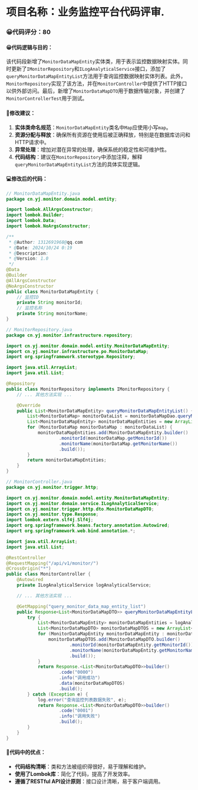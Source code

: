 # 项目名称：业务监控平台代码评审.

### 😀代码评分：80
#### 😀代码逻辑与目的：
该代码段新增了`MonitorDataMapEntity`实体类，用于表示监控数据映射实体。同时更新了`IMonitorRepository`和`ILogAnalyticalService`接口，添加了`queryMonitorDataMapEntityList`方法用于查询监控数据映射实体列表。此外，`MonitorRepository`实现了该方法，并在`MonitorController`中提供了HTTP接口以供外部访问。最后，新增了`MonitorDataMapDTO`用于数据传输对象，并创建了`MonitorControllerTest`用于测试。

#### 🎯修改建议：
1. **实体类命名规范**：`MonitorDataMapEntity`类名中`Map`应使用小写`map`。
2. **资源分配与释放**：确保所有资源在使用后被正确释放，特别是在数据库访问和HTTP请求中。
3. **异常处理**：增加对潜在异常的处理，确保系统的稳定性和可维护性。
4. **代码结构**：建议在`MonitorRepository`中添加注释，解释`queryMonitorDataMapEntityList`方法的具体实现逻辑。

#### 💻修改后的代码：
```java
// MonitorDataMapEntity.java
package cn.yj.monitor.domain.model.entity;

import lombok.AllArgsConstructor;
import lombok.Builder;
import lombok.Data;
import lombok.NoArgsConstructor;

/**
 * @Author: 1312691968@qq.com
 * @Date: 2024/10/24 0:19
 * @Description:
 * @Version: 1.0
 */
@Data
@Builder
@AllArgsConstructor
@NoArgsConstructor
public class MonitorDataMapEntity {
    // 监控ID
    private String monitorId;
    // 监控名称
    private String monitorName;
}

// MonitorRepository.java
package cn.yj.monitor.infrastructure.repository;

import cn.yj.monitor.domain.model.entity.MonitorDataMapEntity;
import cn.yj.monitor.infrastructure.po.MonitorDataMap;
import org.springframework.stereotype.Repository;

import java.util.ArrayList;
import java.util.List;

@Repository
public class MonitorRepository implements IMonitorRepository {
    // ... 其他方法实现 ...

    @Override
    public List<MonitorDataMapEntity> queryMonitorDataMapEntityList() {
        List<MonitorDataMap> monitorDataList = monitorDataMapDao.queryMonitorDataMapEntityList();
        List<MonitorDataMapEntity> monitorDataMapEntities = new ArrayList<>();
        for (MonitorDataMap monitorDataMap : monitorDataList) {
            monitorDataMapEntities.add(MonitorDataMapEntity.builder()
                    .monitorId(monitorDataMap.getMonitorId())
                    .monitorName(monitorDataMap.getMonitorName())
                    .build());
        }
        return monitorDataMapEntities;
    }
}

// MonitorController.java
package cn.yj.monitor.trigger.http;

import cn.yj.monitor.domain.model.entity.MonitorDataMapEntity;
import cn.yj.monitor.domain.service.ILogAnalyticalService;
import cn.yj.monitor.trigger.http.dto.MonitorDataMapDTO;
import cn.yj.monitor.type.Response;
import lombok.extern.slf4j.Slf4j;
import org.springframework.beans.factory.annotation.Autowired;
import org.springframework.web.bind.annotation.*;

import java.util.ArrayList;
import java.util.List;

@RestController
@RequestMapping("/api/v1/monitor/")
@CrossOrigin("*")
public class MonitorController {
    @Autowired
    private ILogAnalyticalService logAnalyticalService;

    // ... 其他方法实现 ...

    @GetMapping("query_monitor_data_map_entity_list")
    public Response<List<MonitorDataMapDTO>> queryMonitorDataMapEntityList() {
        try {
            List<MonitorDataMapEntity> monitorDataMapEntities = logAnalyticalService.queryMonitorDataMapEntityList();
            List<MonitorDataMapDTO> monitorDataMapDTOS = new ArrayList<>(monitorDataMapEntities.size());
            for (MonitorDataMapEntity monitorDataMapEntity : monitorDataMapEntities) {
                monitorDataMapDTOS.add(MonitorDataMapDTO.builder()
                        .monitorId(monitorDataMapEntity.getMonitorId())
                        .monitorName(monitorDataMapEntity.getMonitorName())
                        .build());
            }
            return Response.<List<MonitorDataMapDTO>>builder()
                    .code("0000")
                    .info("调用成功")
                    .data(monitorDataMapDTOS)
                    .build();
        } catch (Exception e) {
            log.error("查询监控列表数据失败", e);
            return Response.<List<MonitorDataMapDTO>>builder()
                    .code("0001")
                    .info("调用失败")
                    .build();
        }
    }
}
```

#### 🌟代码中的优点：
- **代码结构清晰**：类和方法被组织得很好，易于理解和维护。
- **使用了Lombok库**：简化了代码，提高了开发效率。
- **遵循了RESTful API设计原则**：接口设计清晰，易于客户端调用。